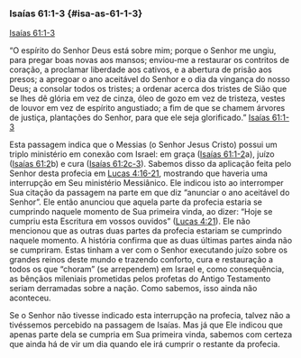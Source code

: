 ### Isaías 61:1-3 {#isa-as-61-1-3}

[Isaías 61:1-3](http://bibliaonline.com.br/acf/is/61/1-3)

“O espírito do Senhor Deus está sobre mim; porque o Senhor me ungiu, para pregar boas novas aos mansos; enviou-me a restaurar os contritos de coração, a proclamar liberdade aos cativos, e a abertura de prisão aos presos; a apregoar o ano aceitável do Senhor e o dia da vingança do nosso Deus; a consolar todos os tristes; a ordenar acerca dos tristes de Sião que se lhes dê glória em vez de cinza, óleo de gozo em vez de tristeza, vestes de louvor em vez de espírito angustiado; a fim de que se chamem árvores de justiça, plantações do Senhor, para que ele seja glorificado.” [Isaías 61:1-3](http://bibliaonline.com.br/acf/is/61/1-3)

Esta passagem indica que o Messias (o Senhor Jesus Cristo) possui um triplo ministério em conexão com Israel: em graça ([Isaías 61:1-2](http://bibliaonline.com.br/acf/is/61/1-2)a), juízo ([Isaías 61:2](http://bibliaonline.com.br/acf/is/61/2)b) e cura ([Isaías 61:2c-3](http://bibliaonline.com.br/acf/is/61/2-3)). Sabemos disso da aplicação feita pelo Senhor desta profecia em [Lucas 4:16-21](http://bibliaonline.com.br/acf/lc/4/16-21), mostrando que haveria uma interrupção em Seu ministério Messiânico. Ele indicou isto ao interromper Sua citação da passagem na parte em que diz “anunciar o ano aceitável do Senhor”. Ele então anunciou que aquela parte da profecia estaria se cumprindo naquele momento de Sua primeira vinda, ao dizer: “Hoje se cumpriu esta Escritura em vossos ouvidos” ([Lucas 4:21](http://bibliaonline.com.br/acf/lc/4/21)). Ele não mencionou que as outras duas partes da profecia estariam se cumprindo naquele momento. A história confirma que as duas últimas partes ainda não se cumpriram. Estas tinham a ver com o Senhor executando juízo sobre os grandes reinos deste mundo e trazendo conforto, cura e restauração a todos os que “choram” (se arrependem) em Israel e, como consequência, as bênçãos mileniais prometidas pelos profetas do Antigo Testamento seriam derramadas sobre a nação. Como sabemos, isso ainda não aconteceu.

Se o Senhor não tivesse indicado esta interrupção na profecia, talvez não a tivéssemos percebido na passagem de Isaías. Mas já que Ele indicou que apenas parte dela se cumpria em Sua primeira vinda, sabemos com certeza que ainda há de vir um dia quando ele irá cumprir o restante da profecia.